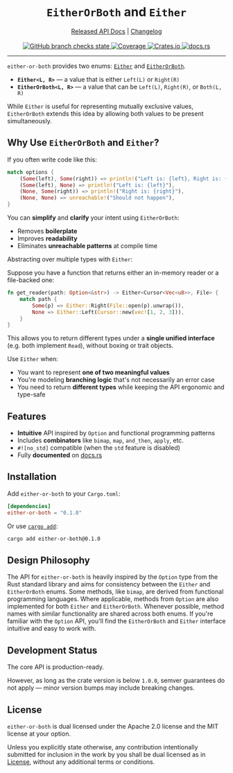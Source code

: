 <!-- spell-checker: ignore fixt binstall libtest eprintln usize Gjengset println combinators -->
<!-- markdownlint-disable MD041 MD033 -->

<h1 align="center"><code>EitherOrBoth</code> and <code>Either</code></h1>

<div align="center">
    <a href="https://docs.rs/crate/either-or-both/">Released API Docs</a>
    |
    <a href="https://github.com/gamma0987/either-or-both/blob/main/CHANGELOG.md">Changelog</a>
</div>
<br>
<div align="center">
    <a href="https://github.com/gamma0987/either-or-both/actions/workflows/cicd.yml">
        <img
        src="https://github.com/gamma0987/either-or-both/actions/workflows/cicd.yml/badge.svg"
        alt="GitHub branch checks state"/>
    </a>
    <a href="https://codecov.io/gh/gamma0987/either-or-both" >
         <img
         src="https://codecov.io/gh/gamma0987/either-or-both/graph/badge.svg?token=GHG1BMO029"
         alt="Coverage"/>
     </a>
    <a href="https://crates.io/crates/either-or-both">
        <img src="https://img.shields.io/crates/v/either-or-both.svg" alt="Crates.io"/>
    </a>
    <a href="https://docs.rs/either-or-both/">
        <img src="https://docs.rs/either-or-both/badge.svg" alt="docs.rs"/>
    </a>
</div>
<hr>

`either-or-both` provides two enums: [`Either`] and [`EitherOrBoth`].

* **`Either<L, R>`** — a value that is either `Left(L)` or `Right(R)`
* **`EitherOrBoth<L, R>`** — a value that can be `Left(L)`, `Right(R)`, or `Both(L, R)`

While `Either` is useful for representing mutually exclusive values,
`EitherOrBoth` extends this idea by allowing both values to be present
simultaneously.

## Why Use `EitherOrBoth` and `Either`?

If you often write code like this:

```rust
match options {
    (Some(left), Some(right)) => println!("Left is: {left}, Right is: {right}"),
    (Some(left), None) => println!("Left is: {left}"),
    (None, Some(right)) => println!("Right is: {right}"),
    (None, None) => unreachable!("Should not happen"),
}
```

You can **simplify** and **clarify** your intent using `EitherOrBoth`:

* Removes **boilerplate**
* Improves **readability**
* Eliminates **unreachable patterns** at compile time

Abstracting over multiple types with `Either`:

Suppose you have a function that returns either an in-memory reader or a
file-backed one:

```rust
fn get_reader(path: Option<&str>) -> Either<Cursor<Vec<u8>>, File> {
    match path {
        Some(p) => Either::Right(File::open(p).unwrap()),
        None => Either::Left(Cursor::new(vec![1, 2, 3])),
    }
}
```

This allows you to return different types under a **single unified interface**
(e.g. both implement `Read`), without boxing or trait objects.

Use `Either` when:

* You want to represent **one of two meaningful values**
* You're modeling **branching logic** that's not necessarily an error case
* You need to return **different types** while keeping the API ergonomic and type-safe

## Features

* **Intuitive** API inspired by `Option` and functional programming patterns
* Includes **combinators** like `bimap`, `map`, `and_then`, `apply`, etc.
* `#![no_std]` compatible (when the `std` feature is disabled)
* Fully **documented** on [docs.rs](https://docs.rs/either-or-both)

## Installation

Add `either-or-both` to your `Cargo.toml`:

```toml
[dependencies]
either-or-both = "0.1.0"
```

Or use [`cargo add`](https://github.com/killercup/cargo-edit):

```bash
cargo add either-or-both@0.1.0
```

## Design Philosophy

The API for `either-or-both` is heavily inspired by the `Option` type from the
Rust standard library and aims for consistency between the `Either` and
`EitherOrBoth` enums. Some methods, like `bimap`, are derived from functional
programming languages. Where applicable, methods from `Option` are also
implemented for both `Either` and `EitherOrBoth`. Whenever possible, method
names with similar functionality are shared across both enums. If you're
familiar with the `Option` API, you'll find the `EitherOrBoth` and `Either`
interface intuitive and easy to work with.

## Development Status

The core API is production-ready.

However, as long as the crate version is below `1.0.0`, semver guarantees do not
apply — minor version bumps may include breaking changes.

## License

`either-or-both` is dual licensed under the Apache 2.0 license and the MIT license
at your option.

Unless you explicitly state otherwise, any contribution intentionally submitted
for inclusion in the work by you shall be dual licensed as in
[License](#license), without any additional terms or conditions.

[`Either`]: https://docs.rs/either-or-both/latest/either_or_both/enum.Either.html
[`EitherOrBoth`]: https://docs.rs/either-or-both/latest/either_or_both/enum.EitherOrBoth.html
